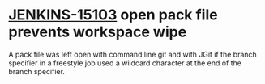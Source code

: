 # [JENKINS-15103](https://issues.jenkins.io/browse/JENKINS-15103) open pack file prevents workspace wipe

A pack file was left open with command line git and with JGit if the
branch specifier in a freestyle job used a wildcard character at the
end of the branch specifier.
